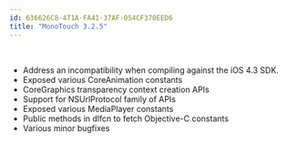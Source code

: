 ```yaml
---
id: 636626C8-471A-FA41-37AF-054CF370EED6
title: "MonoTouch 3.2.5"
---
```


&nbsp;

-  Address an incompatibility when compiling against the iOS 4.3 SDK.
-  Exposed various CoreAnimation constants
-  CoreGraphics transparency context creation APIs
-  Support for NSUrlProtocol family of APIs
-  Exposed various MediaPlayer constants
-  Public methods in dlfcn to fetch Objective-C constants
-  Various minor bugfixes
